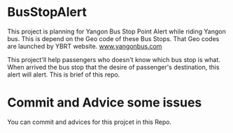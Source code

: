 # BusStopAlert

This project is planning for Yangon Bus Stop Point Alert while riding Yangon bus.
This is depend on the Geo code of these Bus Stops. 
That Geo codes are launched by YBRT website. www.yangonbus.com

This project'll help passengers who doesn't know which bus stop is what.
When arrived the bus stop that the desire of passenger's destination, this alert will alert.
This is brief of this repo.


# Commit and Advice some issues
You can commit and advices for this projcet in this Repo.
